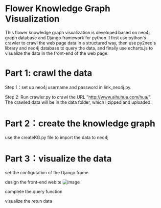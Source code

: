 # Flower Knowledge Graph Visualization

This flower knowledge graph visualization is developed based on neo4j graph database and Django framework for python. I first use python's crawler to crawl the web page data in a structured way, then use py2neo's library and neo4j database to query the data, and finally use echarts.js to visualize the data in the front-end of the web page.

# Part 1: crawl the data

Step 1：set up neo4j username and password in link_neo4j.py.

Step 2: Run crawler.py to crawl the URL "http://www.aihuhua.com/hua/". The crawled data will be in the data folder, which I zipped and uploaded.

# Part 2：create the knowledge graph

use the createKG.py file to import the data to neo4j

# Part 3：visualize the data

set the configutation of the Django frame

design the front-end webite
![image](https://github.com/Becky-Dai/Flower-Knowledge-Graph-Visualization/assets/58799631/a404331a-afcc-4bf6-94f2-36bc7e33abc0)

complete the query function 

visualize the retun data

